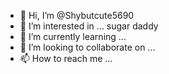 - 👋 Hi, I’m @Shybutcute5690
- 👀 I’m interested in ... sugar daddy
- 🌱 I’m currently learning ...
- 💞️ I’m looking to collaborate on ...
- 📫 How to reach me ...

<!---
Shybutcute5690/Shybutcute5690 is a ✨ special ✨ repository because its `README.md` (this file) appears on your GitHub profile.
You can click the Preview link to take a look at your changes.
--->
